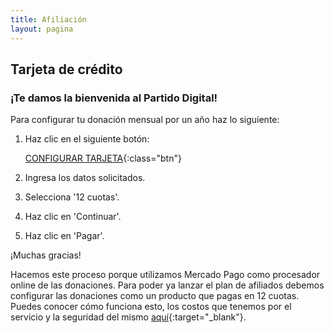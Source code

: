 ```yaml
---
title: Afiliación
layout: pagina
---
```


## Tarjeta de crédito

### ¡Te damos la bienvenida al Partido Digital!

Para configurar tu donación mensual por un año haz lo siguiente:

1. Haz clic en el siguiente botón:

    [CONFIGURAR TARJETA](http://mpago.la/znTO){:class="btn"}

2. Ingresa los datos solicitados.
3. Selecciona '12 cuotas'.
4. Haz clic en 'Continuar'.
5. Haz clic en 'Pagar'.

¡Muchas gracias!

Hacemos este proceso porque utilizamos Mercado Pago como procesador online de las donaciones. Para poder ya lanzar el plan de afiliados debemos configurar las donaciones como un producto que pagas en 12 cuotas.
Puedes conocer cómo funciona esto, los costos que tenemos por el servicio y la seguridad del mismo [aquí](https://www.mercadopago.com.uy/recibir-pagos-online#herramienta-todo-resuelto){:target="_blank"}.